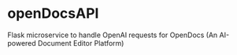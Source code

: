 # openDocsAPI
Flask microservice to handle OpenAI requests for OpenDocs (An AI-powered Document Editor Platform)
